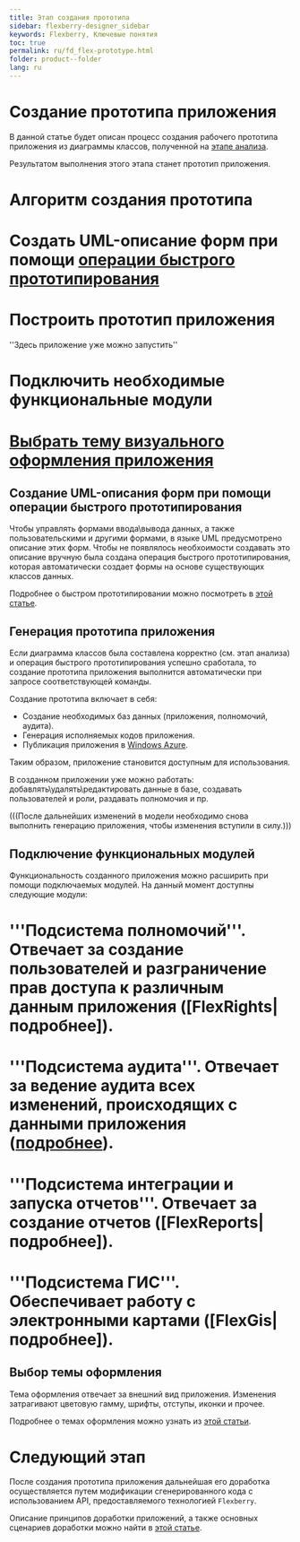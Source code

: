 ```yaml
---
title: Этап создания прототипа 
sidebar: flexberry-designer_sidebar
keywords: Flexberry, Ключевые понятия
toc: true
permalink: ru/fd_flex-prototype.html
folder: product--folder
lang: ru
---
```


# Создание прототипа приложения
В данной статье будет описан процесс создания рабочего прототипа приложения из диаграммы классов, полученной на [этапе анализа](flex-analys.html).

Результатом выполнения этого этапа станет прототип приложения.

# Алгоритм создания прототипа
#	Создать UML-описание форм при помощи [операции быстрого прототипирования](using--quick--prototyping.html)
#	Построить прототип приложения
''Здесь приложение уже можно запустить''
#	Подключить необходимые функциональные модули
#	[Выбрать тему визуального оформления приложения](choose-theme.html)

## Создание UML-описания форм при помощи операции быстрого прототипирования
Чтобы управлять формами ввода\вывода данных, а также пользовательскими и другими формами, в языке UML предусмотрено описание этих форм. Чтобы не появлялось необхоимости создавать это описание вручную была создана операция быстрого прототипирования, которая автоматически создает формы на основе существующих классов данных.

Подробнее о быстром прототипировании можно посмотреть в [этой статье](using--quick--prototyping.html).

## Генерация прототипа приложения
Если диаграмма классов была составлена корректно (см. этап анализа) и операция быстрого прототипирования успешно сработала, то создание прототипа приложения выполнится автоматически при запросе соответствующей команды.

Создание прототипа включает в себя:
* Создание необходимых баз данных (приложения, полномочий, аудита).
* Генерация исполняемых кодов приложения.
* Публикация приложения в [Windows Azure](http://www.windowsazure.com).

Таким образом, приложение становится доступным для использования.

В созданном приложении уже можно работать: добавлять\удалять\редактировать данные в базе, создавать пользователей и роли, раздавать полномочия и пр.

(((<msg type=Important>После дальнейших изменений в модели необходимо снова выполнить генерацию приложения, чтобы изменения вступили в силу.</msg>)))

## Подключение функциональных модулей
Функциональность созданного приложения можно расширить при помощи подключаемых модулей. На данный момент доступны следующие модули:

# '''Подсистема полномочий'''. Отвечает за создание пользователей и разграничение прав доступа к различным данным приложения ([FlexRights|подробнее]).
# '''Подсистема аудита'''. Отвечает за ведение аудита всех изменений, происходящих с данными приложения ([подробнее](audit-web.html)).
# '''Подсистема интеграции и запуска отчетов'''. Отвечает за создание отчетов ([FlexReports|подробнее]).
# '''Подсистема ГИС'''. Обеспечивает работу с электронными картами ([FlexGis|подробнее]).

## Выбор темы оформления
Тема оформления отвечает за внешний вид приложения. Изменения затрагивают цветовую гамму, шрифты, отступы, иконки и прочее.

Подробнее о темах оформления можно узнать из [этой статьи](choose-theme.html).

# Следующий этап
После создания прототипа приложения дальнейшая его доработка осуществляется путем модификации сгенерированного кода с использованием API, предоставляемого технологией `Flexberry`.

Описание принципов доработки приложений, а также основных сценариев доработки можно найти в [этой статье](flex-development.html).

